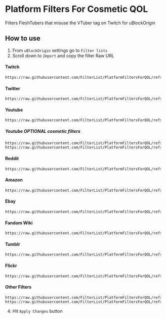 # Platform Filters For Cosmetic QOL

Filters FleshTubers that misuse the VTuber tag on Twitch for uBlockOrigin


## How to use
1) From ```uBlockOrigin``` settings go to ```Filter lists```  
2)  Scroll down to ```Import``` and copy the filter Raw URL
#### Twitch
```
https://raw.githubusercontent.com/FilterList/PlatformFiltersForQOL/refs/heads/main/TwitchFilter
```
#### Twitter
```
https://raw.githubusercontent.com/FilterList/PlatformFiltersForQOL/refs/heads/main/TwitterFilter
```
#### Youtube
```
https://raw.githubusercontent.com/FilterList/PlatformFiltersForQOL/refs/heads/main/YoutubeFilter
```
##### Youtube OPTIONAL cosmetic filters
```
https://raw.githubusercontent.com/FilterList/PlatformFiltersForQOL/refs/heads/main/YoutubeExpandedDescription
https://raw.githubusercontent.com/FilterList/PlatformFiltersForQOL/refs/heads/main/YoutubeSwitcherInfoHider
```
#### Reddit
```
https://raw.githubusercontent.com/FilterList/PlatformFiltersForQOL/refs/heads/main/RedditFilters
```
#### Amazon
```
https://raw.githubusercontent.com/FilterList/PlatformFiltersForQOL/refs/heads/main/AmazonLinkParameters
```
#### Ebay
```
https://raw.githubusercontent.com/FilterList/PlatformFiltersForQOL/refs/heads/main/EBayFilter
```
#### Fandom Wiki
```
https://raw.githubusercontent.com/FilterList/PlatformFiltersForQOL/refs/heads/main/FandomWikiFilter
```
#### Tumblr
```
https://raw.githubusercontent.com/FilterList/PlatformFiltersForQOL/refs/heads/main/TumblrFilter
```
#### Flickr
```
https://raw.githubusercontent.com/FilterList/PlatformFiltersForQOL/refs/heads/main/FlickrFilter
```
#### Other Filters
```
https://raw.githubusercontent.com/FilterList/PlatformFiltersForQOL/refs/heads/main/OtherFilters
https://raw.githubusercontent.com/FilterList/PlatformFiltersForQOL/refs/heads/main/gw2skillsFilter
```

4) Hit ```Apply Changes``` button
